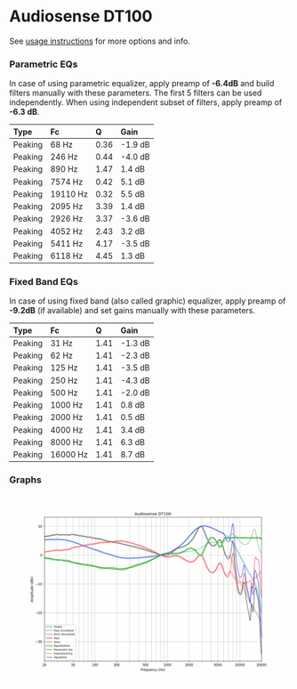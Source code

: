 # Audiosense DT100
See [usage instructions](https://github.com/jaakkopasanen/AutoEq#usage) for more options and info.

### Parametric EQs
In case of using parametric equalizer, apply preamp of **-6.4dB** and build filters manually
with these parameters. The first 5 filters can be used independently.
When using independent subset of filters, apply preamp of **-6.3 dB**.

| Type    | Fc       |    Q | Gain    |
|:--------|:---------|:-----|:--------|
| Peaking | 68 Hz    | 0.36 | -1.9 dB |
| Peaking | 246 Hz   | 0.44 | -4.0 dB |
| Peaking | 890 Hz   | 1.47 | 1.4 dB  |
| Peaking | 7574 Hz  | 0.42 | 5.1 dB  |
| Peaking | 19110 Hz | 0.32 | 5.5 dB  |
| Peaking | 2095 Hz  | 3.39 | 1.4 dB  |
| Peaking | 2926 Hz  | 3.37 | -3.6 dB |
| Peaking | 4052 Hz  | 2.43 | 3.2 dB  |
| Peaking | 5411 Hz  | 4.17 | -3.5 dB |
| Peaking | 6118 Hz  | 4.45 | 1.3 dB  |

### Fixed Band EQs
In case of using fixed band (also called graphic) equalizer, apply preamp of **-9.2dB**
(if available) and set gains manually with these parameters.

| Type    | Fc       |    Q | Gain    |
|:--------|:---------|:-----|:--------|
| Peaking | 31 Hz    | 1.41 | -1.3 dB |
| Peaking | 62 Hz    | 1.41 | -2.3 dB |
| Peaking | 125 Hz   | 1.41 | -3.5 dB |
| Peaking | 250 Hz   | 1.41 | -4.3 dB |
| Peaking | 500 Hz   | 1.41 | -2.0 dB |
| Peaking | 1000 Hz  | 1.41 | 0.8 dB  |
| Peaking | 2000 Hz  | 1.41 | 0.5 dB  |
| Peaking | 4000 Hz  | 1.41 | 3.4 dB  |
| Peaking | 8000 Hz  | 1.41 | 6.3 dB  |
| Peaking | 16000 Hz | 1.41 | 8.7 dB  |

### Graphs
![](./Audiosense%20DT100.png)